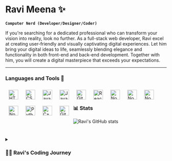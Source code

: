 # Ravi Meena ✨

**`Computer Nerd (Developer/Designer/Coder)`**

If you're searching for a dedicated professional who can transform your vision into reality, look no further. As a full-stack web developer, Ravi excel at creating user-friendly and visually captivating digital experiences. Let him bring your digital ideas to life, seamlessly blending elegance and functionality in both front-end and back-end development. Together with him, you will create a digital masterpiece that exceeds your expectations.

---

### Languages and Tools 🧰

<div style="background-color: #ececec">
    <img align="left" alt="HTML" width="30px" style="padding:10px;" src="https://cdn.jsdelivr.net/gh/devicons/devicon/icons/html5/html5-plain.svg" />
    <img align="left" alt="CSS" width="30px" style="padding:10px;" src="https://cdn.jsdelivr.net/gh/devicons/devicon/icons/css3/css3-plain.svg" />
    <img align="left" alt="JavaScript" width="30px" style="padding:10px;" src="https://cdn.jsdelivr.net/gh/devicons/devicon/icons/javascript/javascript-plain.svg" />
    <img align="left" alt="JavaScript" width="30px" style="padding:10px;" src="https://cdn.jsdelivr.net/gh/devicons/devicon/icons/sass/sass-original.svg" />
    <img align="left" alt="Git" width="30px" style="padding:10px;" src="https://cdn.jsdelivr.net/gh/devicons/devicon/icons/git/git-original.svg" />
    <img align="left" alt="React" width="30px" style="padding:10px;" src="https://cdn.jsdelivr.net/gh/devicons/devicon/icons/react/react-original.svg" />
    <img align="left" alt="NodeJS" width="30px" style="padding:10px;" src="https://cdn.jsdelivr.net/gh/devicons/devicon/icons/nodejs/nodejs-original.svg" />
    <img align="left" alt="NodeJS" width="30px" style="padding:10px;" src="https://cdn.jsdelivr.net/gh/devicons/devicon/icons/threejs/threejs-original.svg" />
    <img align="left" alt="NodeJS" width="30px" style="padding:10px;" src="https://cdn.jsdelivr.net/gh/devicons/devicon/icons/express/express-original.svg" />
    <img align="left" alt="NodeJS" width="30px" style="padding:10px;" src="https://cdn.jsdelivr.net/gh/devicons/devicon/icons/mongodb/mongodb-original.svg" />
    <img align="left" alt="Python" width="30px" style="padding:10px;" src="https://cdn.jsdelivr.net/gh/devicons/devicon/icons/python/python-plain.svg" />
    <img align="left" alt="C++" width="30px" style="padding:10px;" src="https://cdn.jsdelivr.net/gh/devicons/devicon/icons/cplusplus/cplusplus-line.svg" />
    <img align="left" alt="GitHub" width="30px" style="padding:10px;" src="https://cdn.jsdelivr.net/gh/devicons/devicon/icons/github/github-original.svg" />
</div>
<br>

#

### 📊 Stats

![Ravi's GitHub stats](https://github-readme-stats.vercel.app/api?username=skykingravi&show_icons=true&theme=dracula)

#

<details>
 <summary><h3>👨‍💻 Ravi's Coding Journey</h3></summary>A passionate full stack web developer and UI/UX designer. Ravi discovered the world of HTML, CSS, and JavaScript as a mere computer subject back in his 6th grade. Little did he know, that those initial interactions with code would evolve into such an unwavering dedication and an unquenchable thirst for knowledge. During Ravi's initial college years, he discovered the true potential of these technologies and fully embraced them. Today, Ravi possesses a comprehensive skill set in both front-end and back-end web development. His creativity and attention to details make him a skilled UI/UX designer as well.

[website]: https://ravis-portfolio.vercel.app
